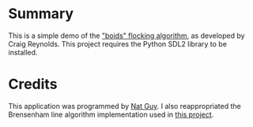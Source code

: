 # Summary

This is a simple demo of the ["boids" flocking algorithm](http://www.red3d.com/cwr/boids/), as developed by Craig Reynolds. This project requires the Python SDL2 library to be installed.

# Credits

This application was programmed by [Nat Guy](http://www.natguy.net). I also reappropriated the Brensenham line algorithm implementation used in [this project](https://gist.github.com/arti95/6264890).
